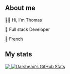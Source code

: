 <h2>About me</h2>

🙆‍♂️ Hi, I'm Thomas  

💼 Full stack Developer

📍 French  

<h2>My stats</h2>

<a href="https://github.com/Darsheax/Darsheax">
  <img align="center" src="https://github-readme-stats.vercel.app/api/top-langs/?username=Darsheax&theme=material-palenight&langs_count=3" />
</a>
<a href="https://github.com/Darsheax/Darsheax">
  <img align="center" src="https://github-readme-stats.vercel.app/api?username=Darsheax&show_icons=true&theme=material-palenight&line_height=27" alt="Darsheax's GitHub Stats" />
</a>

<!---
Darsheax/Darsheax is a ✨ special ✨ repository because its `README.md` (this file) appears on your GitHub profile.
You can click the Preview link to take a look at your changes.
--->
